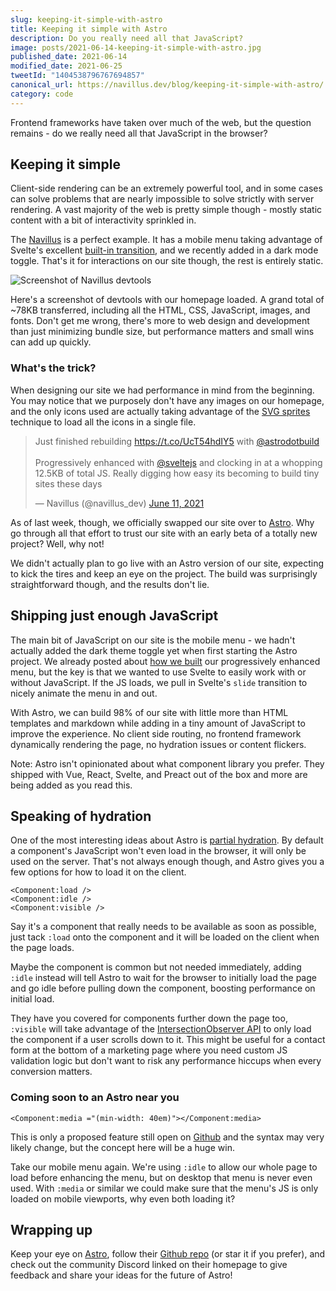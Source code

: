 ```yaml
---
slug: keeping-it-simple-with-astro
title: Keeping it simple with Astro
description: Do you really need all that JavaScript?
image: posts/2021-06-14-keeping-it-simple-with-astro.jpg
published_date: 2021-06-14
modified_date: 2021-06-25
tweetId: "1404538796767694857"
canonical_url: https://navillus.dev/blog/keeping-it-simple-with-astro/
category: code
---
```


Frontend frameworks have taken over much of the web, but the question remains - do we really need all that JavaScript in the browser?

## Keeping it simple

Client-side rendering can be an extremely powerful tool, and in some cases can solve problems that are nearly impossible to solve strictly with server rendering. A vast majority of the web is pretty simple though - mostly static content with a bit of interactivity sprinkled in.

The [Navillus](https://navillus.dev) is a perfect example. It has a mobile menu taking advantage of Svelte's excellent [built-in transition](https://svelte.dev/docs#svelte_transition), and we recently added in a dark mode toggle. That's it for interactions on our site though, the rest is entirely static.

![Screenshot of Navillus devtools](/posts/assets/2021-06-14-navillus-dev-tools.png)

Here's a screenshot of devtools with our homepage loaded. A grand total of ~78KB transferred, including all the HTML, CSS, JavaScript, images, and fonts. Don't get me wrong, there's more to web design and development than just minimizing bundle size, but performance matters and small wins can add up quickly.

### What's the trick?

When designing our site we had performance in mind from the beginning. You may notice that we purposely don't have any images on our homepage, and the only icons used are actually taking advantage of the [SVG sprites](https://css-tricks.com/svg-sprites-use-better-icon-fonts/) technique to load all the icons in a single file.

<blockquote class="twitter-tweet"><p lang="en" dir="ltr">Just finished rebuilding <a href="https://t.co/UcT54hdIY5">https://t.co/UcT54hdIY5</a> with <a href="https://twitter.com/astrodotbuild?ref_src=twsrc%5Etfw">@astrodotbuild</a><br><br>Progressively enhanced with <a href="https://twitter.com/sveltejs?ref_src=twsrc%5Etfw">@sveltejs</a> and clocking in at a whopping 12.5KB of total JS. Really digging how easy its becoming to build tiny sites these days</p>&mdash; Navillus (@navillus_dev) <a href="https://twitter.com/navillus_dev/status/1403481307657691139?ref_src=twsrc%5Etfw">June 11, 2021</a></blockquote> <script async src="https://platform.twitter.com/widgets.js" charset="utf-8"></script>

As of last week, though, we officially swapped our site over to [Astro](https://astro.build). Why go through all that effort to trust our site with an early beta of a totally new project? Well, why not!

We didn't actually plan to go live with an Astro version of our site, expecting to kick the tires and keep an eye on the project. The build was surprisingly straightforward though, and the results don't lie.

## Shipping just enough JavaScript

The main bit of JavaScript on our site is the mobile menu - we hadn't actually added the dark theme toggle yet when first starting the Astro project. We already posted about [how we built](/blog/progressive-enhancement) our progressively enhanced menu, but the key is that we wanted to use Svelte to easily work with or without JavaScript. If the JS loads, we pull in Svelte's `slide` transition to nicely animate the menu in and out.

With Astro, we can build 98% of our site with little more than HTML templates and markdown while adding in a tiny amount of JavaScript to improve the experience. No client side routing, no frontend framework dynamically rendering the page, no hydration issues or content flickers.

Note: Astro isn't opinionated about what component library you prefer. They shipped with Vue, React, Svelte, and Preact out of the box and more are being added as you read this.

## Speaking of hydration

One of the most interesting ideas about Astro is [partial hydration](https://github.com/snowpackjs/astro#-partial-hydration). By default a component's JavaScript won't even load in the browser, it will only be used on the server. That's not always enough though, and Astro gives you a few options for how to load it on the client.

```astro
<Component:load />
<Component:idle />
<Component:visible />
```

Say it's a component that really needs to be available as soon as possible, just tack `:load` onto the component and it will be loaded on the client when the page loads.

Maybe the component is common but not needed immediately, adding `:idle` instead will tell Astro to wait for the browser to initially load the page and go idle before pulling down the component, boosting performance on initial load.

They have you covered for components further down the page too, `:visible` will take advantage of the [IntersectionObserver API](https://developer.mozilla.org/en-US/docs/Web/API/Intersection_Observer_API) to only load the component if a user scrolls down to it. This might be useful for a contact form at the bottom of a marketing page where you need custom JS validation logic but don't want to risk any performance hiccups when every conversion matters.

### Coming soon to an Astro near you

```astro
<Component:media ="(min-width: 40em)"></Component:media>
```

This is only a proposed feature still open on [Github](https://github.com/snowpackjs/astro/issues/396) and the syntax may very likely change, but the concept here will be a huge win.

Take our mobile menu again. We're using `:idle` to allow our whole page to load before enhancing the menu, but on desktop that menu is never even used. With `:media` or similar we could make sure that the menu's JS is only loaded on mobile viewports, why even both loading it?

## Wrapping up

Keep your eye on [Astro](https://astro.build), follow their [Github repo](https://github.com/snowpackjs/astro) (or star it if you prefer), and check out the community Discord linked on their homepage to give feedback and share your ideas for the future of Astro!
